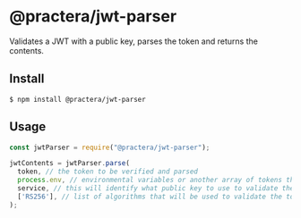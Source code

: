 # @practera/jwt-parser

Validates a JWT with a public key, parses the token and returns the contents.

## Install

```
$ npm install @practera/jwt-parser
```

## Usage

```js
const jwtParser = require("@practera/jwt-parser");

jwtContents = jwtParser.parse(
  token, // the token to be verified and parsed
  process.env, // environmental variables or another array of tokens that are accepted
  service, // this will identify what public key to use to validate the token, the variable called ${service}_JWT will be used.
  ['RS256'], // list of algorithms that will be used to validate the token.
);
```